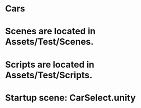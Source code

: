 # Cars

# Scenes are located in Assets/Test/Scenes.
# Scripts are located in Assets/Test/Scripts.

# Startup scene: CarSelect.unity
